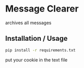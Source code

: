 # Message Clearer

archives all messages

## Installation / Usage

```bash
pip install -r requirements.txt
```
put your cookie in the text file